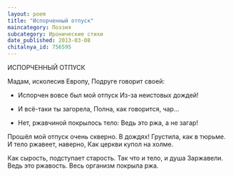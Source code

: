 ```yaml
---
layout: poem
title: "Испорченный отпуск"
maincategory: Поэзия
subcategory: Иронические стихи
date_published: 2013-03-08
chitalnya_id: 756595
---
```




ИСПОРЧЕННЫЙ ОТПУСК

Мадам, исколесив Европу,
Подруге говорит своей:
- Испорчен вовсе был мой отпуск
Из-за неистовых дождей!

- И всё-таки ты загорела,
Полна, как говорится, чар...
- Нет, ржавчиной покрылось тело:
Ведь это ржа, а не загар!

Прошёл мой отпуск очень скверно.
В дождях! Грустила, как в тюрьме.
И тело ржавеет, наверно,
Как церкви купол на холме.

Как сырость, подступает старость.
Так что и тело, и душа
Заржавели. Ведь это ржавость.
Весь организм покрыла ржа.







